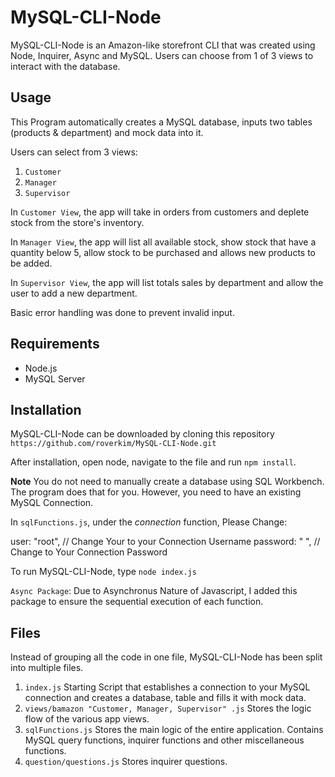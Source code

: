 # MySQL-CLI-Node

MySQL-CLI-Node is an Amazon-like storefront CLI that was created using Node, Inquirer, Async and MySQL. Users can choose from 1 of 3 views to interact with the database.

## Usage

This Program automatically creates a MySQL database, inputs two tables (products & department) and mock data into it.

Users can select from 3 views:
1. `Customer`
2. `Manager`
3. `Supervisor`

In `Customer View`, the app will take in orders from customers and deplete stock from the store's inventory.

In `Manager View`, the app will list all available stock, show stock that have a quantity below 5, allow stock to be purchased and allows new products to be added.

In `Supervisor View`, the app will list totals sales by department and allow the user to add a new department.

Basic error handling was done to prevent invalid input.

## Requirements
- Node.js
- MySQL Server

## Installation

MySQL-CLI-Node can be downloaded by cloning this repository `https://github.com/roverkim/MySQL-CLI-Node.git`

After installation, open node, navigate to the file and run `npm install`.

**Note** You do not need to manually create a database using SQL Workbench. The program does that for you. However, you need to have an existing MySQL Connection.

In `sqlFunctions.js`, under the *connection* function, Please Change:

user: "root", // Change Your to your Connection Username
password: " ", // Change to Your Connection Password

To run MySQL-CLI-Node, type `node index.js`

`Async Package`: Due to Asynchronus Nature of Javascript, I added this package to ensure the sequential execution of each function.

## Files

Instead of grouping all the code in one file, MySQL-CLI-Node has been split into multiple files.

1. `index.js` Starting Script that establishes a connection to your MySQL connection and creates a database, table and fills it with mock data.
2. `views/bamazon "Customer, Manager, Supervisor" .js` Stores the logic flow of the various app views.
3. `sqlFunctions.js` Stores the main logic of the entire application. Contains MySQL query functions, inquirer functions and other miscellaneous functions.
4. `question/questions.js` Stores inquirer questions.
